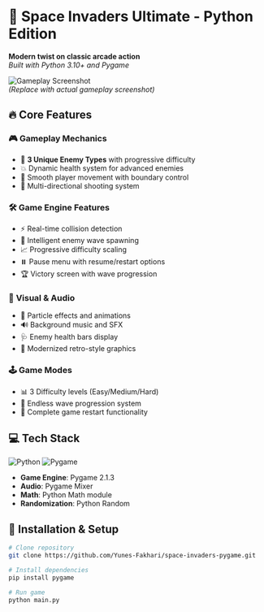 # 🚀 Space Invaders Ultimate - Python Edition

**Modern twist on classic arcade action**  
*Built with Python 3.10+ and Pygame*

![Gameplay Screenshot](https://via.placeholder.com/800x400.png?text=Space+Invaders+Gameplay+Preview)  
*(Replace with actual gameplay screenshot)*

## 🔥 Core Features

### 🎮 **Gameplay Mechanics**
- 🌟 **3 Unique Enemy Types** with progressive difficulty
- 💥 Dynamic health system for advanced enemies
- 🌌 Smooth player movement with boundary control
- 🚀 Multi-directional shooting system

### 🛠️ **Game Engine Features**
- ⚡ Real-time collision detection
- 🎯 Intelligent enemy wave spawning
- 📈 Progressive difficulty scaling
- ⏸️ Pause menu with resume/restart options
- 🏆 Victory screen with wave progression

### 🎨 **Visual & Audio**
- 🎇 Particle effects and animations
- 🔊 Background music and SFX
- 🩺 Enemy health bars display
- 🎨 Modernized retro-style graphics

### 🕹️ **Game Modes**
- 📊 3 Difficulty levels (Easy/Medium/Hard)
- 🌊 Endless wave progression system
- 🏁 Complete game restart functionality

## 💻 Tech Stack
![Python](https://img.shields.io/badge/Python-3.10%2B-blue?logo=python&logoColor=white)
![Pygame](https://img.shields.io/badge/Pygame-2.1.3-ff7f7f?logo=pygame)

- **Game Engine**: Pygame 2.1.3
- **Audio**: Pygame Mixer
- **Math**: Python Math module
- **Randomization**: Python Random

## 🚀 Installation & Setup

```bash
# Clone repository
git clone https://github.com/Yunes-Fakhari/space-invaders-pygame.git

# Install dependencies
pip install pygame

# Run game
python main.py
